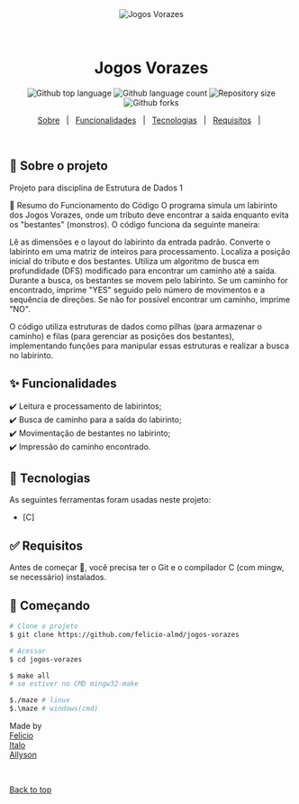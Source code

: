 <div align="center" id="top"> 
  <img src="./.github/app.gif" alt="Jogos Vorazes" />

  &#xa0;
</div>

<h1 align="center">Jogos Vorazes</h1>

<p align="center">
  <img alt="Github top language" src="https://img.shields.io/github/languages/top/felicio-almd/jogos-vorazes?color=56BEB8">

  <img alt="Github language count" src="https://img.shields.io/github/languages/count/felicio-almd/jogos-vorazes?color=56BEB8">

  <img alt="Repository size" src="https://img.shields.io/github/repo-size/felicio-almd/jogos-vorazes?color=56BEB8">

  <img alt="Github forks" src="https://img.shields.io/github/forks/felicio-almd/jogos-vorazes?color=56BEB8" />

</p>

<p align="center">
  <a href="#dart-Sobre-o-projeto">Sobre</a> &#xa0; | &#xa0; 
  <a href="#sparkles-funcionalidades">Funcionalidades</a> &#xa0; | &#xa0;
  <a href="#rocket-tecnologias">Tecnologias</a> &#xa0; | &#xa0;
  <a href="#white_check_mark-requisitos">Requisitos</a> &#xa0; | &#xa0;

</p>

<br>

## :dart: Sobre o projeto ##

Projeto para disciplina de Estrutura de Dados 1


:memo: Resumo do Funcionamento do Código
O programa simula um labirinto dos Jogos Vorazes, onde um tributo deve encontrar a saída enquanto evita os "bestantes" (monstros). O código funciona da seguinte maneira:

Lê as dimensões e o layout do labirinto da entrada padrão.
Converte o labirinto em uma matriz de inteiros para processamento.
Localiza a posição inicial do tributo e dos bestantes.
Utiliza um algoritmo de busca em profundidade (DFS) modificado para encontrar um caminho até a saída.
Durante a busca, os bestantes se movem pelo labirinto.
Se um caminho for encontrado, imprime "YES" seguido pelo número de movimentos e a sequência de direções.
Se não for possível encontrar um caminho, imprime "NO".

O código utiliza estruturas de dados como pilhas (para armazenar o caminho) e filas (para gerenciar as posições dos bestantes), implementando funções para manipular essas estruturas e realizar a busca no labirinto.

## :sparkles: Funcionalidades ##
:heavy_check_mark: Leitura e processamento de labirintos;\
:heavy_check_mark: Busca de caminho para a saída do labirinto;\
:heavy_check_mark: Movimentação de bestantes no labirinto;\
:heavy_check_mark: Impressão do caminho encontrado.

## :rocket: Tecnologias ##

As seguintes ferramentas foram usadas neste projeto:

 - [C]

## :white_check_mark: Requisitos ##
Antes de começar :checkered_flag:, você precisa ter o Git e o compilador C (com mingw, se necessário) instalados.

## :checkered_flag: Começando ##

```bash
# Clone o projeto
$ git clone https://github.com/felicio-almd/jogos-vorazes

# Acessar
$ cd jogos-vorazes

$ make all 
# se estiver no CMD mingw32-make

$./maze # linux
$.\maze # windows(cmd)
```


Made by </br> <a href="https://github.com/felicio-almd" target="_blank">Felicio</a>
</br>
  <a href="https://github.com/Hizzo0" target="_blank">Italo</a>
</br>
  <a href="https://github.com/Allyson777" target="_blank">Allyson</a>

&#xa0;

<a href="#top">Back to top</a>
